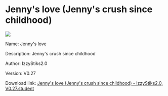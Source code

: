 # Jenny's love (Jenny's crush since childhood)

<img src = "https://raw.githubusercontent.com/Arbiter1223/Koukou-Gurashi-Custom-Students/master/Students/Files/Jenny's%20love%20(Jenny's%20crush%20since%20childhood).png">

Name: Jenny's love

Description: Jenny's crush since childhood

Author: IzzyStiks2.0

Version: V0.27

Download link: <a href="https://raw.githubusercontent.com/Arbiter1223/Koukou-Gurashi-Custom-Students/master/Students/Files/Jenny's%20love%20(Jenny's%20crush%20since%20childhood)%20-%20IzzyStiks2.0%2C%20V0.27.student">Jenny's love (Jenny's crush since childhood) - IzzyStiks2.0, V0.27.student</a>
